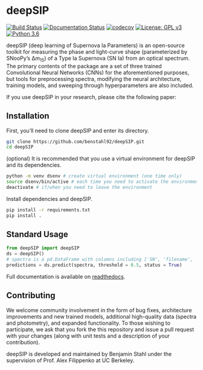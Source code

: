 # deepSIP

[![Build Status](https://travis-ci.org/benstahl92/deepSIP.svg?branch=master)](https://travis-ci.org/benstahl92/deepSIP) [![Documentation Status](https://readthedocs.org/projects/deepsniaid/badge/?version=latest)](https://deepsniaid.readthedocs.io/en/latest/?badge=latest)
 [![codecov](https://codecov.io/gh/benstahl92/deepSIP/branch/master/graph/badge.svg)](https://codecov.io/gh/benstahl92/deepSIP) [![License: GPL v3](https://img.shields.io/badge/License-GPLv3-blue.svg)](https://www.gnu.org/licenses/gpl-3.0) [![Python 3.6](https://img.shields.io/badge/python-3.6-blue.svg)](https://www.python.org/downloads/release/python-360/)

deepSIP (deep learning of Supernova Ia Parameters) is an open-source toolkit for measuring the phase and light-curve shape (parameterized by SNooPy’s &Delta;*m*<sub>15</sub>) of a Type Ia Supernova (SN Ia) from an optical spectrum. The primary contents of the package are a set of three trained Convolutional Neural Networks (CNNs) for the aforementioned purposes, but tools for preprocessing spectra, modifying the neural architecture, training models, and sweeping through hyperparameters are also included.

If you use deepSIP in your research, please cite the following paper:

## Installation

First, you’ll need to clone deepSIP and enter its directory.

```bash
git clone https://github.com/benstahl92/deepSIP.git
cd deepSIP
```

(optional) It is recommended that you use a virtual environment for deepSIP and its dependencies.

```bash
python -m venv dsenv # create virtual environment (one time only)
source dsenv/bin/active # each time you need to activate the environment
deactivate # if/when you need to leave the environment
```

Install dependencies and deepSIP.

```bash
pip install -r requirements.txt
pip install .
```

## Standard Usage

```python
from deepSIP import deepSIP
ds = deepSIP()
# spectra is a pd.DataFrame with columns including ['SN', 'filename', 'z']
predictions = ds.predict(spectra, threshold = 0.5, status = True)
```

Full documentation is available on [readthedocs](https://deepSNIaID.readthedocs.io/en/latest/?badge=latest#).

## Contributing

We welcome community involvement in the form of bug fixes, architecture improvements and new trained models, additional high-quality data (spectra and photometry), and expanded functionality. To those wishing to participate, we ask that you fork the this repository and issue a pull request with your changes (along with unit tests and a description of your contribution).

deepSIP is developed and maintained by Benjamin Stahl under the supervision of Prof. Alex Filippenko at UC Berkeley.
